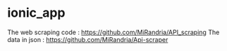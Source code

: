 # ionic_app
The web scraping code : https://github.com/MiRandria/API_scraping
The data in json : https://github.com/MiRandria/Api-scraper
